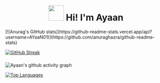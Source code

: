 
###

<h1 align="center"><img src="https://c.tenor.com/xS_t2ANBv9UAAAAi/elsalla.gif" width=48> Hi! I'm Ayaan </h1>
[![Anurag's GitHub stats](https://github-readme-stats.vercel.app/api?username=AYaaN01)](https://github.com/anuraghazra/github-readme-stats)

<!--
**AYaaN01/AYaaN01** is a ✨ _special_ ✨ repository because its `README.md` (this file) appears on your GitHub profile.

Here are some ideas to get you started:

- 🔭 I’m currently working on ...
- 🌱 I’m currently learning ...
- 👯 I’m looking to collaborate on ...
- 🤔 I’m looking for help with ...
- 💬 Ask me about ...
- 📫 How to reach me: ...
- 😄 Pronouns: ...
- ⚡ Fun fact: ...
-->

[![GitHub Streak](https://github-readme-streak-stats.herokuapp.com?user=AYaaN01&theme=dark)](https://git.io/streak-stats)

### 

![Ayaan's github activity graph](https://github-stats-graph.herokuapp.com/graph?username=AYaaN01&bg_color=000000&color=8840fc&line=e63061&point=9afff1&hide_border=true)

[![Top Languages](https://github-readme-stats.vercel.app/api/top-langs/?username=AYaaN01&show_icons=true&theme=midnight-purple&layout=compact&hide_border=true&exclude_repo=quantum-dice-hack&langs_count=10&card_width=1000)](https://github.com/anuraghazra/github-readme-stats)
